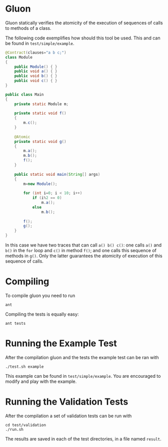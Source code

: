 Gluon
=====

Gluon statically verifies the atomicity of the execution of sequences of calls
to methods of a class.

The following code exemplifies how should this tool be used. This and can be
found in ```test/simple/example```.

```java
@Contract(clauses="a b c;")
class Module
{
    public Module() { }
    public void a() { }
    public void b() { }
    public void c() { }
}

public class Main
{
    private static Module m;
    
    private static void f()
    {
        m.c();
    }
    
    @Atomic
    private static void g()
    {
        m.a();
        m.b();
        f();
    }
    
    public static void main(String[] args)
    {
        m=new Module();
        
        for (int i=0; i < 10; i++)
            if (i%2 == 0)
                m.a();
            else
                m.b();
        
        f();
        g();
    }
}
```

In this case we have two traces that can call ```a() b() c()```: one calls
```a()``` and ```b()``` in the ```for``` loop and ```c()``` in method ```f()```;
and one calls this sequence of methods in ```g()```. Only the latter guarantees the
atomicity of execution of this sequence of calls.

Compiling
=========

To compile gluon you need to run

```shell
ant
```

Compiling the tests is equally easy:

```shell
ant tests
```

Running the Example Test
========================

After the compilation gluon and the tests the example test can be ran with

```shell
./test.sh example
```

This example can be found in ```test/simple/example```. You are encouraged to
modify and play with the example.

Running the Validation Tests
============================

After the compilation a set of validation tests can be run with

```shell
cd test/validation
./run.sh
```

The results are saved in each of the test directories, in a file
named ```result```.
